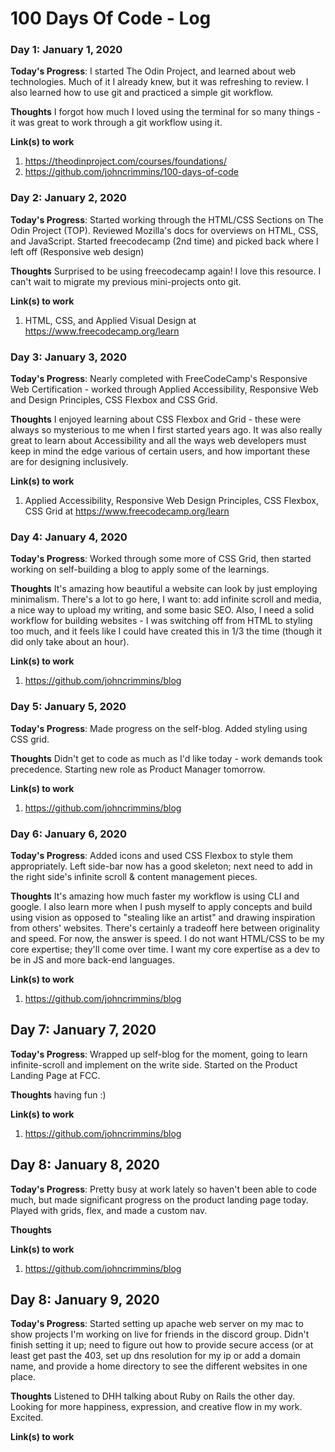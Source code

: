 # 100 Days Of Code - Log


### Day 1: January 1, 2020

**Today's Progress**: I started The Odin Project,  and learned about web technologies. Much of it I already knew, but it was refreshing to review. I also learned how to use git and practiced a simple git workflow.

**Thoughts** I forgot how much I loved using the terminal for so many things - it was great to work through a git workflow using it. 

**Link(s) to work**
1. https://theodinproject.com/courses/foundations/
2. https://github.com/johncrimmins/100-days-of-code


### Day 2: January 2, 2020

**Today's Progress**: Started working through the HTML/CSS Sections on The Odin Project (TOP). Reviewed Mozilla's docs for overviews on HTML, CSS, and JavaScript. Started freecodecamp (2nd time) and picked back where I left off (Responsive web design)

**Thoughts** Surprised to be using freecodecamp again! I love this resource. I can't wait to migrate  my previous mini-projects onto git. 

**Link(s) to work**
1. HTML, CSS, and Applied Visual Design at  https://www.freecodecamp.org/learn

### Day 3: January 3, 2020

**Today's Progress**: Nearly completed with FreeCodeCamp's Responsive Web Certification - worked through Applied Accessibility, Responsive Web and Design Principles, CSS Flexbox and CSS Grid.

**Thoughts** I enjoyed learning about CSS Flexbox and Grid - these were always so mysterious to me when I first started years ago. It was also really great to learn about Accessibility and all the ways web developers must keep in mind the edge various of certain users, and how important these are for designing inclusively. 


**Link(s) to work**
1. Applied Accessibility, Responsive Web Design Principles, CSS Flexbox, CSS Grid at https://www.freecodecamp.org/learn


### Day 4: January 4, 2020

**Today's Progress**: Worked through some more of CSS Grid, then started working on self-building a blog to apply some of the learnings. 

**Thoughts** It's amazing how beautiful a website can look by just employing minimalism. There's a lot to go here, I want to: add infinite scroll and media, a nice way to upload my writing, and some basic SEO. Also, I need a solid workflow for building websites - I was switching off from HTML to styling too much, and it feels like I could have created this in 1/3 the time (though it did only take about an hour).


**Link(s) to work**
1. https://github.com/johncrimmins/blog

### Day 5: January 5, 2020

**Today's Progress**: Made progress on the self-blog. Added styling  using CSS  grid.

**Thoughts** Didn't get to code as much as I'd like today - work demands took precedence. Starting new role as Product Manager tomorrow.


**Link(s) to work**
1. https://github.com/johncrimmins/blog

### Day 6: January 6, 2020

**Today's Progress**: Added icons and used CSS Flexbox to style them appropriately. Left side-bar now has a good skeleton; next need to add in the right side's infinite scroll & content management pieces. 

**Thoughts** It's amazing how much faster my workflow is using CLI and google. I also learn more when I push myself to apply concepts and build using vision as opposed to "stealing like an artist" and drawing inspiration from others' websites. There's certainly a tradeoff here between originality and speed. For now, the answer is speed. I do not want HTML/CSS to be my core expertise; they'll come over time. I want my core expertise  as a dev to be in JS and more back-end languages.


**Link(s) to work**
1. https://github.com/johncrimmins/blog

## Day 7: January 7, 2020

**Today's Progress**: Wrapped up self-blog for the moment, going to learn infinite-scroll and implement on the write side. Started on the Product Landing Page at FCC. 

**Thoughts** having fun :)


**Link(s) to work**
1. https://github.com/johncrimmins/blog


## Day 8: January 8, 2020

**Today's Progress**: Pretty busy at work lately so haven't been able to code much, but made  significant progress on the product landing page today. Played with grids, flex, and made a custom nav. 

**Thoughts** 


**Link(s) to work**
1. https://github.com/johncrimmins/blog



## Day 8: January 9, 2020

**Today's Progress**: Started setting up apache web server on my mac to show projects I'm working on live for friends in the discord group. Didn't finish setting it up; need to figure out how to provide secure access (or  at least get past the 403, set up dns resolution for my ip or add a domain name, and provide a home directory to see the different websites in one place.

**Thoughts** Listened to DHH talking  about Ruby on Rails the other day. Looking for more happiness, expression, and creative flow  in my work. Excited. 


**Link(s) to work**






